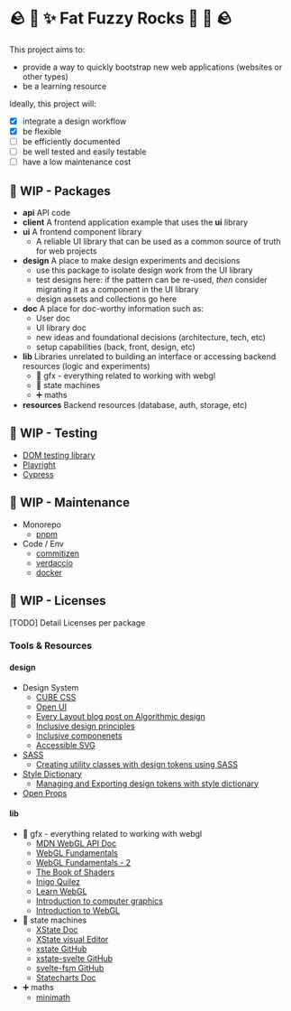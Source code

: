 # 🪨 👾 ✨ Fat Fuzzy Rocks 🫧 🐙 🪨

This project aims to:

- provide a way to quickly bootstrap new web applications (websites or other types)
- be a learning resource

Ideally, this project will:

- [x] integrate a design workflow
- [x] be flexible
- [ ] be efficiently documented
- [ ] be well tested and easily testable
- [ ] have a low maintenance cost

## 🚧 WIP - Packages

- **api** API code
- **client** A frontend application example that uses the **ui** library
- **ui** A frontend component library
  - A reliable UI library that can be used as a common source of truth for web projects
- **design** A place to make design experiments and decisions
  - use this package to isolate design work from the UI library
  - test designs here: if the pattern can be re-used, _then_ consider migrating it as a component in the UI library
  - design assets and collections go here
- **doc** A place for doc-worthy information such as:
  - User doc
  - UI library doc
  - new ideas and foundational decisions (architecture, tech, etc)
  - setup capabilities (back, front, design, etc)
- **lib** Libraries unrelated to building an interface or accessing backend resources (logic and experiments)
  - 👾 gfx - everything related to working with webgl
  - 🤖 state machines
  - ➕ maths
- **resources** Backend resources (database, auth, storage, etc)

## 🚧 WIP - Testing

- [DOM testing library](https://github.com/testing-library/dom-testing-library)
- [Playright](https://playwright.dev/)
- [Cypress](https://www.cypress.io/)

## 🚧 WIP - Maintenance

- Monorepo
  - [pnpm](https://pnpm.io/)
- Code / Env
  - [commitizen](https://github.com/commitizen/cz-cli)
  - [verdaccio](https://verdaccio.org/)
  - [docker](https://www.docker.com/)

## 🚧 WIP - Licenses

[TODO] Detail Licenses per package

### Tools & Resources

#### design

- Design System
  - [CUBE CSS](https://cube.fyi)
  - [Open UI](https://open-ui.org/)
  - [Every Layout blog post on Algorithmic design](https://every-layout.dev/blog/algorithmic-design/)
  - [Inclusive design principles](https://inclusivedesignprinciples.org/)
  - [Inclusive componenets](https://inclusive-components.design/)
  - [Accessible SVG](https://tink.uk/accessible-svg-line-graphs/)
- [SASS](https://sass-lang.com/)
  - [Creating utility classes with design tokens using SASS](https://www.alwaystwisted.com/articles/creating-utility-classes-with-design-tokens-using-sass)
- [Style Dictionary](https://amzn.github.io/style-dictionary/)
  - [Managing and Exporting design tokens with style dictionary](https://www.michaelmang.dev/blog/managing-and-exporting-design-tokens-with-style-dictionary)
- [Open Props](https://open-props.style/)

#### lib

- 👾 gfx - everything related to working with webgl
  - [MDN WebGL API Doc](https://developer.mozilla.org/en-US/docs/Web/API/WebGL_API)
  - [WebGL Fundamentals](https://webglfundamentals.org/)
  - [WebGL Fundamentals - 2](https://webgl2fundamentals.org/)
  - [The Book of Shaders](https://thebookofshaders.com/)
  - [Inigo Quilez](https://iquilezles.org/)
  - [Learn WebGL](https://learnwebgl.brown37.net/index.html)
  - [Introduction to computer graphics](https://math.hws.edu/graphicsbook/index.html)
  - [Introduction to WebGL](https://dev.opera.com/articles/introduction-to-webgl-part-1/)
- 🤖 state machines
  - [XState Doc](https://xstate.js.org/docs/)
  - [XState visual Editor](https://stately.ai/registry/new)
  - [xstate GitHub](https://github.com/statelyai/xstate)
  - [xstate-svelte GitHub](https://github.com/statelyai/xstate/tree/main/packages/xstate-svelte)
  - [svelte-fsm GitHub](https://github.com/kenkunz/svelte-fsm)
  - [Statecharts Doc](https://statecharts.dev/)
- ➕ maths
  - [minimath](https://github.com/patiboh/minimath)
